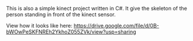 This is also a simple kinect project written in C#.
It give the skeleton of the person standing in front of the kinect sensor.

View how it looks like here:
https://drive.google.com/file/d/0B-bWOwPeSKFNREh2YkhoZ055ZVk/view?usp=sharing
